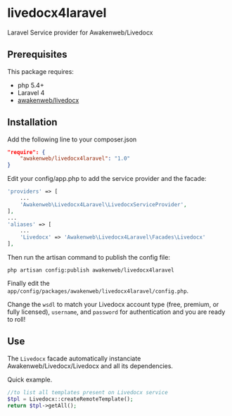 
livedocx4laravel
================

Laravel Service provider for Awakenweb/Livedocx

Prerequisites
-------------

This package requires:

* php 5.4+
* Laravel 4
* [awakenweb/livedocx](https://github.com/awakenweb/livedocx)

Installation
------------

Add the following line to your composer.json

```json
"require": {
    "awakenweb/livedocx4laravel": "1.0"
}
```

Edit your config/app.php to add the service provider and the facade:

```php
'providers' => [
    ...
    'Awakenweb\Livedocx4Laravel\LivedocxServiceProvider',
],
...
'aliases' => [
    ...
    'Livedocx' => 'Awakenweb\Livedocx4Laravel\Facades\Livedocx'
],
```

Then run the artisan command to publish the config file:

```shell
php artisan config:publish awakenweb/livedocx4laravel
```

Finally edit the `app/config/packages/awakenweb/livedocx4laravel/config.php`.

Change the `wsdl` to match your Livedocx account type (free, premium, or fully licensed), `username`, and `password` for authentication and you are ready to roll!

Use
---

The `Livedocx` facade automatically instanciate Awakenweb/Livedocx/Livedocx and all its dependencies.

Quick example.

```php
//to list all templates present on Livedocx service
$tpl = Livedocx::createRemoteTemplate();
return $tpl->getAll();
```